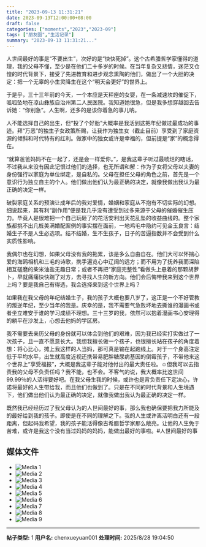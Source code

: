 ```yaml
---
title: "2023-09-13 11:31:21"
date: 2023-09-13T12:00:00+08:00
draft: false
categories: ["moments","2023","2023-09"]
tags: ["朋友圈","生活记录"]
summary: "2023-09-13 11:31:21..."
---
```


人世间最好的事是“不要出生”，次好的是“快快死掉”。这个古希腊哲学家懂得的道理，我的父母不懂，至少是在他们二十多岁的时候。在当年复杂又悲情，迷茫又仓惶的时代背景下，接受了先进教育和进步观念熏陶的他们，做出了一个大胆的决定：把一个无辜的小生灵降生在这个“明天会更好”的世界上。

于是乎，三十三年前的今天，一个本应是天秤座的女婴，在一条减速坎的催促下，呱呱坠地在凉山彝族自治州第二人民医院。​我知道她很急，但是我多想穿越回去告诉她：“你别急”。人生啊，还多的是该你着急的事儿呐。

人不能选择自己的出生，但“投了个好胎”大概率是我活到这把年纪做过最成功的事迹。拜“万恶”的独生子女政策所赐，让我作为独生女（截止目前）享受到了家庭资源的倾斜和时代特有的红利。做家中的独女或许是幸福的，但前提是“家”的概念得在。

“就算爸爸妈妈不在一起了，还是会一样爱你。”，是我这辈子听过最唬烂的瞎话，不过我从来没有因此记恨过他们的选择，也无所谓和解：作为子女将父母以夫妻的身份强行以家庭为单位绑定，是自私的。父母在担任父母的角色之前，首先是一个意识行为独立自主的个人。他们做出他们认为最正确的决定，就像我做出我认为最正确的决定一样。

破裂家庭关系的预演让成年后的我对爱情，婚姻和家庭从不抱有不切实际的幻想。细说起来，其有利“副作用”便是我几乎没有遭受到过多来源于父母的催婚催生压力。毕竟人是很难把一个自己玩砸了的花活安利出天花乱坠的收益曲线的。整个家族都挑不出几桩美满婚配案例的事实摆在面前，一地鸡毛中隐约可见金玉良言：结婚生子不是人生必选项。结不结婚，生不生孩子，日子的苦逼指数并不会受到什么实质性影响。

我偶尔也在幻想，如果父母没有我的拖累，该是多么自由自在。他们大可以怀揣心爱的海鸥相机和三毛的诗歌，携手遍览心中辽阔的远方；而不用为了抚养我而深陷相互磋磨的柴米油盐无趣日常；或者不再把“家庭完整性”看做头上悬着的那颗胡萝卜，早就痛痛快快踹了对方，去寻找人生的新方向。他们会后悔带我来到这个世界上吗？要是我自己有得选，我会选择来到这个世界上吗？

如果我在我父母的年纪结婚生子，我的孩子大概也要八岁了，这正是一个不好管教的叛逆年纪，至少当年的我是。庆幸的是，我不需要气急败坏地去撕谁的漫画书或者坐立难安于谁的学习成绩不理想。三十三岁的我，依然可以抱着漫画书心安理得的躺平在沙发上，心想去他妈的学区房。

我不需要去亲历父母的身份就可以体会到他们的艰难，因为我已经实打实做过了一次孩子，且一直不愿意长大。我想我擅长做一个孩子，也很擅长站在孩子的角度着想：将心比心，摊上我这样的人当妈，那可真是输在起跑线上。对于一个身高注定低于平均水平，出生就高度近视还携带易肥胖糖尿病基因的倒霉孩子，不带他来这个世界上“享受福报”，大概是我这辈子能对他付出的最大责任啦。☺️
​
但我可以去指责我的父母不负责任吗？我不能，也不会。不客气的说，我大概率比这世间99.99％的人活得要好吧。在我父母生我的时候，或许也是背负责任下定决心，许诺将最好的人生带给我，而且他们也做到了。只是在不同的时代背景和人生境遇下，他们做出他们认为最正确的决定，就像我做出我认为最正确的决定一样。

既然我已经经历过了我父母认为的人世间最好的事，那么我也确保要把我力所能及的最好给到我的孩子。即使是在不同的理解之下。我的人生或许离活明白还有一段距离，但起码我希望，我的孩子能活得像古希腊哲学家那么敞亮。让他的人生免于苦难，或许是我这个没有当过妈妈的妈妈，能做出最好的事啦。
​
​#人世间最好的事

## 媒体文件

- ![Media 1](/Moments/photos/2023-09-13/202309131131210.jpg)
- ![Media 2](/Moments/photos/2023-09-13/202309131131211.jpg)
- ![Media 3](/Moments/photos/2023-09-13/202309131131212.jpg)
- ![Media 4](/Moments/photos/2023-09-13/202309131131213.jpg)
- ![Media 5](/Moments/photos/2023-09-13/202309131131214.jpg)
- ![Media 6](/Moments/photos/2023-09-13/202309131131215.jpg)
- ![Media 7](/Moments/photos/2023-09-13/202309131131216.jpg)
- ![Media 8](/Moments/photos/2023-09-13/202309131131217.jpg)
- ![Media 9](/Moments/photos/2023-09-13/202309131131218.jpg)

---

**帖子类型:** 1
**用户名:** chenxueyuan001
**处理时间:** 2025/8/28 19:04:50